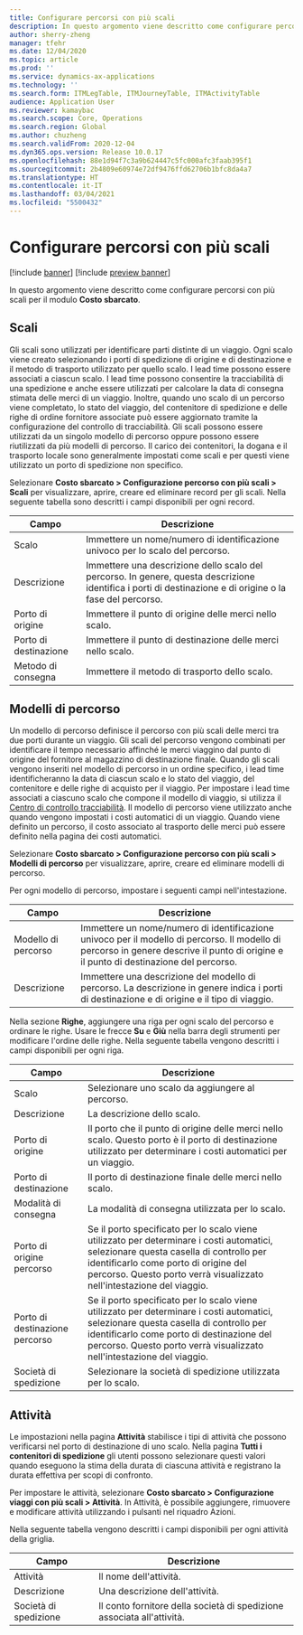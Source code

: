 ```yaml
---
title: Configurare percorsi con più scali
description: In questo argomento viene descritto come configurare percorsi con più scali per il modulo Costo sbarcato.
author: sherry-zheng
manager: tfehr
ms.date: 12/04/2020
ms.topic: article
ms.prod: ''
ms.service: dynamics-ax-applications
ms.technology: ''
ms.search.form: ITMLegTable, ITMJourneyTable, ITMActivityTable
audience: Application User
ms.reviewer: kamaybac
ms.search.scope: Core, Operations
ms.search.region: Global
ms.author: chuzheng
ms.search.validFrom: 2020-12-04
ms.dyn365.ops.version: Release 10.0.17
ms.openlocfilehash: 88e1d94f7c3a9b624447c5fc000afc3faab395f1
ms.sourcegitcommit: 2b4809e60974e72df9476ffd62706b1bfc8da4a7
ms.translationtype: HT
ms.contentlocale: it-IT
ms.lasthandoff: 03/04/2021
ms.locfileid: "5500432"
---
```

# <a name="multi-leg-journey-setup"></a>Configurare percorsi con più scali

[!include [banner](../../includes/banner.md)]
[!include [preview banner](../includes/preview-banner.md)]

In questo argomento viene descritto come configurare percorsi con più scali per il modulo **Costo sbarcato**.

## <a name="legs"></a>Scali

Gli scali sono utilizzati per identificare parti distinte di un viaggio. Ogni scalo viene creato selezionando i porti di spedizione di origine e di destinazione e il metodo di trasporto utilizzato per quello scalo. I lead time possono essere associati a ciascun scalo. I lead time possono consentire la tracciabilità di una spedizione e anche essere utilizzati per calcolare la data di consegna stimata delle merci di un viaggio. Inoltre, quando uno scalo di un percorso viene completato, lo stato del viaggio, del contenitore di spedizione e delle righe di ordine fornitore associate può essere aggiornato tramite la configurazione del controllo di tracciabilità. Gli scali possono essere utilizzati da un singolo modello di percorso oppure possono essere riutilizzati da più modelli di percorso. Il carico dei contenitori, la dogana e il trasporto locale sono generalmente impostati come scali e per questi viene utilizzato un porto di spedizione non specifico.

Selezionare **Costo sbarcato \> Configurazione percorso con più scali \> Scali** per visualizzare, aprire, creare ed eliminare record per gli scali. Nella seguente tabella sono descritti i campi disponibili per ogni record.

| Campo | Descrizione |
|---|---|
| Scalo | Immettere un nome/numero di identificazione univoco per lo scalo del percorso. |
| Descrizione | Immettere una descrizione dello scalo del percorso. In genere, questa descrizione identifica i porti di destinazione e di origine o la fase del percorso. |
| Porto di origine | Immettere il punto di origine delle merci nello scalo. |
| Porto di destinazione | Immettere il punto di destinazione delle merci nello scalo. |
| Metodo di consegna | Immettere il metodo di trasporto dello scalo. |

## <a name="journey-templates"></a>Modelli di percorso

Un modello di percorso definisce il percorso con più scali delle merci tra due porti durante un viaggio. Gli scali del percorso vengono combinati per identificare il tempo necessario affinché le merci viaggino dal punto di origine del fornitore al magazzino di destinazione finale. Quando gli scali vengono inseriti nel modello di percorso in un ordine specifico, i lead time identificheranno la data di ciascun scalo e lo stato del viaggio, del contenitore e delle righe di acquisto per il viaggio. Per impostare i lead time associati a ciascuno scalo che compone il modello di viaggio, si utilizza il [Centro di controllo tracciabilità](delivery-information-setup.md). Il modello di percorso viene utilizzato anche quando vengono impostati i costi automatici di un viaggio. Quando viene definito un percorso, il costo associato al trasporto delle merci può essere definito nella pagina dei costi automatici.

Selezionare **Costo sbarcato \> Configurazione percorso con più scali \> Modelli di percorso** per visualizzare, aprire, creare ed eliminare modelli di percorso.

Per ogni modello di percorso, impostare i seguenti campi nell'intestazione.

| Campo | Descrizione |
|---|---|
| Modello di percorso | Immettere un nome/numero di identificazione univoco per il modello di percorso. Il modello di percorso in genere descrive il punto di origine e il punto di destinazione del percorso. |
| Descrizione | Immettere una descrizione del modello di percorso. La descrizione in genere indica i porti di destinazione e di origine e il tipo di viaggio. |

Nella sezione **Righe**, aggiungere una riga per ogni scalo del percorso e ordinare le righe. Usare le frecce **Su** e **Giù** nella barra degli strumenti per modificare l'ordine delle righe. Nella seguente tabella vengono descritti i campi disponibili per ogni riga.

| Campo | Descrizione |
|---|---|
| Scalo | Selezionare uno scalo da aggiungere al percorso. |
| Descrizione | La descrizione dello scalo. |
| Porto di origine | Il porto che il punto di origine delle merci nello scalo. Questo porto è il porto di destinazione utilizzato per determinare i costi automatici per un viaggio. |
| Porto di destinazione | Il porto di destinazione finale delle merci nello scalo. |
| Modalità di consegna | La modalità di consegna utilizzata per lo scalo. |
| Porto di origine percorso | Se il porto specificato per lo scalo viene utilizzato per determinare i costi automatici, selezionare questa casella di controllo per identificarlo come porto di origine del percorso. Questo porto verrà visualizzato nell'intestazione del viaggio. |
| Porto di destinazione percorso | Se il porto specificato per lo scalo viene utilizzato per determinare i costi automatici, selezionare questa casella di controllo per identificarlo come porto di destinazione del percorso. Questo porto verrà visualizzato nell'intestazione del viaggio. |
| Società di spedizione | Selezionare la società di spedizione utilizzata per lo scalo. |

## <a name="activities"></a>Attività

Le impostazioni nella pagina **Attività** stabilisce i tipi di attività che possono verificarsi nel porto di destinazione di uno scalo. Nella pagina **Tutti i contenitori di spedizione** gli utenti possono selezionare questi valori quando eseguono la stima della durata di ciascuna attività e registrano la durata effettiva per scopi di confronto.

Per impostare le attività, selezionare **Costo sbarcato \> Configurazione viaggi con più scali \> Attività**. In Attività, è possibile aggiungere, rimuovere e modificare attività utilizzando i pulsanti nel riquadro Azioni.

Nella seguente tabella vengono descritti i campi disponibili per ogni attività della griglia.

| Campo | Descrizione |
|---|---|
| Attività | Il nome dell'attività. |
| Descrizione | Una descrizione dell'attività. |
| Società di spedizione | Il conto fornitore della società di spedizione associata all'attività. |
